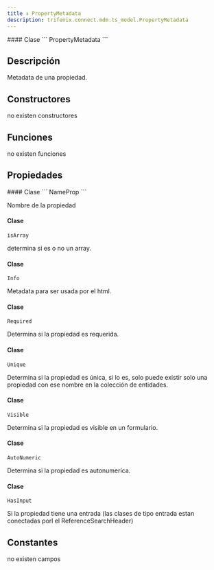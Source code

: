 ```yaml
---
title : PropertyMetadata
description: trifenix.connect.mdm.ts_model.PropertyMetadata
---
```




<CodeBlock slots = 'heading, code' repeat = '1' languages = 'C#' />
#### Clase
```
PropertyMetadata
```

## Descripción
Metadata de una propiedad.
## Constructores

no existen constructores


## Funciones

no existen funciones

## Propiedades

<CodeBlock slots = 'heading, code' repeat = '1' languages = 'C#' />
#### Clase
```
NameProp
```

Nombre de la propiedad
<CodeBlock slots = 'heading, code' repeat = '1' languages = 'C#' />
#### Clase
```
isArray
```

determina si es o no un array.
<CodeBlock slots = 'heading, code' repeat = '1' languages = 'C#' />
#### Clase
```
Info
```

Metadata para ser usada por el html.
<CodeBlock slots = 'heading, code' repeat = '1' languages = 'C#' />
#### Clase
```
Required
```

Determina si la propiedad es requerida.
<CodeBlock slots = 'heading, code' repeat = '1' languages = 'C#' />
#### Clase
```
Unique
```

Determina si la propiedad es única,
si lo es, solo puede existir solo una propiedad con ese nombre en la colección de entidades.
<CodeBlock slots = 'heading, code' repeat = '1' languages = 'C#' />
#### Clase
```
Visible
```

Determina si la propiedad es visible en un formulario.
<CodeBlock slots = 'heading, code' repeat = '1' languages = 'C#' />
#### Clase
```
AutoNumeric
```

Determina si la propiedad es autonumeríca.
<CodeBlock slots = 'heading, code' repeat = '1' languages = 'C#' />
#### Clase
```
HasInput
```

Si la propiedad tiene una entrada (las clases de tipo entrada estan conectadas porl el ReferenceSearchHeader)
## Constantes
no existen campos

